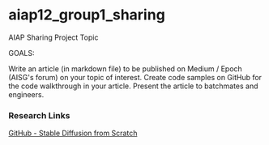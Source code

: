 # aiap12_group1_sharing
AIAP Sharing Project Topic

GOALS:

Write an article (in markdown file) to be published on Medium / Epoch (AISG's forum) on your topic of interest. 
Create code samples on GitHub for the code walkthrough in your article. 
Present the article to batchmates and engineers. 


### Research Links

[GitHub - Stable Diffusion from Scratch](https://github.com/xrsrke/stable-diffusion-from-scratch)
